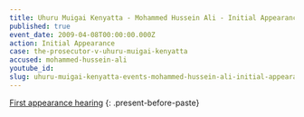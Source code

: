 ```yaml
---
title: Uhuru Muigai Kenyatta - Mohammed Hussein Ali - Initial Appearance
published: true
event_date: 2009-04-08T00:00:00.000Z
action: Initial Appearance
case: the-prosecutor-v-uhuru-muigai-kenyatta
accused: mohammed-hussein-ali
youtube_id:
slug: uhuru-muigai-kenyatta-events-mohammed-hussein-ali-initial-appearance
---
```



[First appearance hearing](https://youtu.be/TDE1-knxPaI)
{: .present-before-paste}